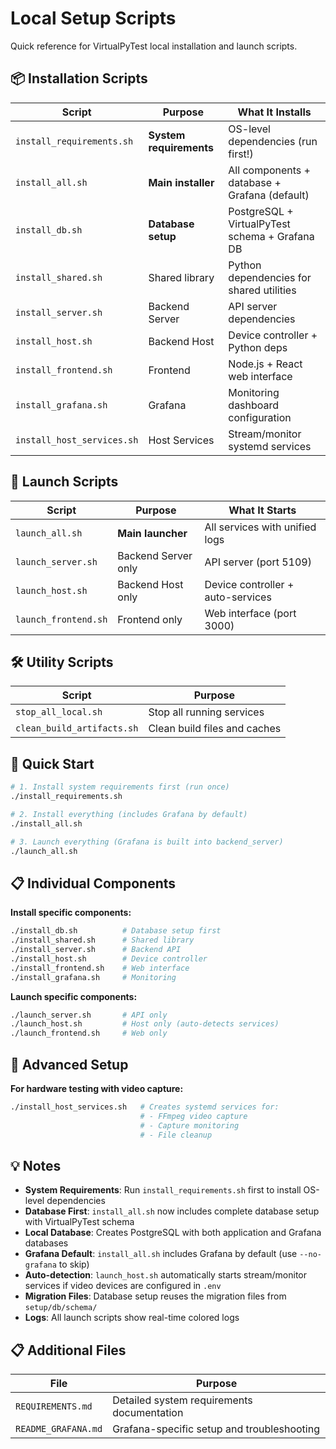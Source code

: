 # Local Setup Scripts

Quick reference for VirtualPyTest local installation and launch scripts.

## 📦 **Installation Scripts**

| Script | Purpose | What It Installs |
|--------|---------|------------------|
| `install_requirements.sh` | **System requirements** | OS-level dependencies (run first!) |
| `install_all.sh` | **Main installer** | All components + database + Grafana (default) |
| `install_db.sh` | **Database setup** | PostgreSQL + VirtualPyTest schema + Grafana DB |
| `install_shared.sh` | Shared library | Python dependencies for shared utilities |
| `install_server.sh` | Backend Server | API server dependencies |
| `install_host.sh` | Backend Host | Device controller + Python deps |
| `install_frontend.sh` | Frontend | Node.js + React web interface |
| `install_grafana.sh` | Grafana | Monitoring dashboard configuration |
| `install_host_services.sh` | Host Services | Stream/monitor systemd services |

## 🚀 **Launch Scripts**

| Script | Purpose | What It Starts |
|--------|---------|----------------|
| `launch_all.sh` | **Main launcher** | All services with unified logs |
| `launch_server.sh` | Backend Server only | API server (port 5109) |
| `launch_host.sh` | Backend Host only | Device controller + auto-services |
| `launch_frontend.sh` | Frontend only | Web interface (port 3000) |

## 🛠️ **Utility Scripts**

| Script | Purpose |
|--------|---------|
| `stop_all_local.sh` | Stop all running services |
| `clean_build_artifacts.sh` | Clean build files and caches |

## 🎯 **Quick Start**

```bash
# 1. Install system requirements first (run once)
./install_requirements.sh

# 2. Install everything (includes Grafana by default)
./install_all.sh

# 3. Launch everything (Grafana is built into backend_server)
./launch_all.sh
```

## 📋 **Individual Components**

**Install specific components:**
```bash
./install_db.sh          # Database setup first
./install_shared.sh      # Shared library
./install_server.sh      # Backend API
./install_host.sh        # Device controller
./install_frontend.sh    # Web interface
./install_grafana.sh     # Monitoring
```

**Launch specific components:**
```bash
./launch_server.sh       # API only
./launch_host.sh         # Host only (auto-detects services)
./launch_frontend.sh     # Web only
```

## 🔧 **Advanced Setup**

**For hardware testing with video capture:**
```bash
./install_host_services.sh   # Creates systemd services for:
                             # - FFmpeg video capture
                             # - Capture monitoring
                             # - File cleanup
```

## 💡 **Notes**

- **System Requirements**: Run `install_requirements.sh` first to install OS-level dependencies
- **Database First**: `install_all.sh` now includes complete database setup with VirtualPyTest schema
- **Local Database**: Creates PostgreSQL with both application and Grafana databases
- **Grafana Default**: `install_all.sh` includes Grafana by default (use `--no-grafana` to skip)
- **Auto-detection**: `launch_host.sh` automatically starts stream/monitor services if video devices are configured in `.env`
- **Migration Files**: Database setup reuses the migration files from `setup/db/schema/`
- **Logs**: All launch scripts show real-time colored logs

## 📋 **Additional Files**

| File | Purpose |
|------|---------|
| `REQUIREMENTS.md` | Detailed system requirements documentation |
| `README_GRAFANA.md` | Grafana-specific setup and troubleshooting |
